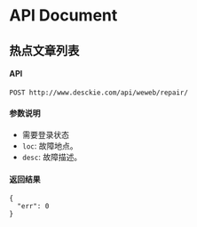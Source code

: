 # API Document

## 热点文章列表

#### API
```
POST http://www.desckie.com/api/weweb/repair/
```

#### 参数说明

* 需要登录状态
* <code>loc</code>: 故障地点。
* <code>desc</code>: 故障描述。

#### 返回结果

```
{
  "err": 0
}
```